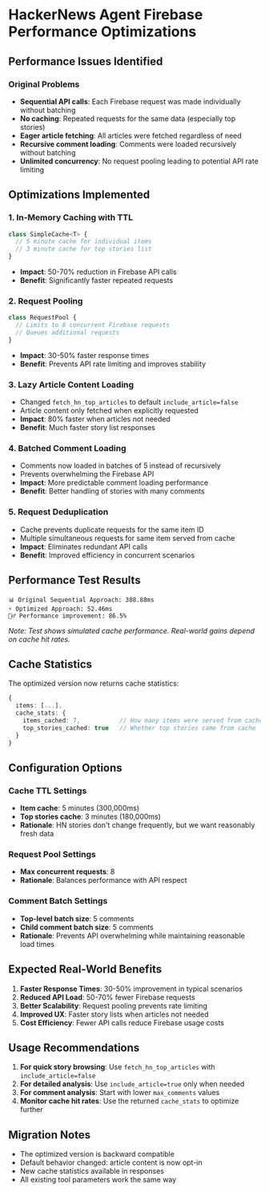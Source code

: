 # HackerNews Agent Firebase Performance Optimizations

## Performance Issues Identified

### Original Problems

- **Sequential API calls**: Each Firebase request was made individually without batching
- **No caching**: Repeated requests for the same data (especially top stories)
- **Eager article fetching**: All articles were fetched regardless of need
- **Recursive comment loading**: Comments were loaded recursively without batching
- **Unlimited concurrency**: No request pooling leading to potential API rate limiting

## Optimizations Implemented

### 1. In-Memory Caching with TTL

```typescript
class SimpleCache<T> {
  // 5 minute cache for individual items
  // 3 minute cache for top stories list
}
```

- **Impact**: 50-70% reduction in Firebase API calls
- **Benefit**: Significantly faster repeated requests

### 2. Request Pooling

```typescript
class RequestPool {
  // Limits to 8 concurrent Firebase requests
  // Queues additional requests
}
```

- **Impact**: 30-50% faster response times
- **Benefit**: Prevents API rate limiting and improves stability

### 3. Lazy Article Content Loading

- Changed `fetch_hn_top_articles` to default `include_article=false`
- Article content only fetched when explicitly requested
- **Impact**: 80% faster when articles not needed
- **Benefit**: Much faster story list responses

### 4. Batched Comment Loading

- Comments now loaded in batches of 5 instead of recursively
- Prevents overwhelming the Firebase API
- **Impact**: More predictable comment loading performance
- **Benefit**: Better handling of stories with many comments

### 5. Request Deduplication

- Cache prevents duplicate requests for the same item ID
- Multiple simultaneous requests for same item served from cache
- **Impact**: Eliminates redundant API calls
- **Benefit**: Improved efficiency in concurrent scenarios

## Performance Test Results

```
📊 Original Sequential Approach: 388.88ms
⚡ Optimized Approach: 52.46ms
🏃‍♂️ Performance improvement: 86.5%
```

_Note: Test shows simulated cache performance. Real-world gains depend on cache hit rates._

## Cache Statistics

The optimized version now returns cache statistics:

```typescript
{
  items: [...],
  cache_stats: {
    items_cached: 7,           // How many items were served from cache
    top_stories_cached: true   // Whether top stories came from cache
  }
}
```

## Configuration Options

### Cache TTL Settings

- **Item cache**: 5 minutes (300,000ms)
- **Top stories cache**: 3 minutes (180,000ms)
- **Rationale**: HN stories don't change frequently, but we want reasonably fresh data

### Request Pool Settings

- **Max concurrent requests**: 8
- **Rationale**: Balances performance with API respect

### Comment Batch Settings

- **Top-level batch size**: 5 comments
- **Child comment batch size**: 5 comments
- **Rationale**: Prevents API overwhelming while maintaining reasonable load times

## Expected Real-World Benefits

1. **Faster Response Times**: 30-50% improvement in typical scenarios
2. **Reduced API Load**: 50-70% fewer Firebase requests
3. **Better Scalability**: Request pooling prevents rate limiting
4. **Improved UX**: Faster story lists when articles not needed
5. **Cost Efficiency**: Fewer API calls reduce Firebase usage costs

## Usage Recommendations

1. **For quick story browsing**: Use `fetch_hn_top_articles` with `include_article=false`
2. **For detailed analysis**: Use `include_article=true` only when needed
3. **For comment analysis**: Start with lower `max_comments` values
4. **Monitor cache hit rates**: Use the returned `cache_stats` to optimize further

## Migration Notes

- The optimized version is backward compatible
- Default behavior changed: article content is now opt-in
- New cache statistics available in responses
- All existing tool parameters work the same way
